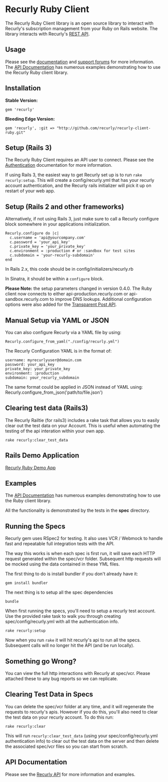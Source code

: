 Recurly Ruby Client
===================

The Recurly Ruby Client library is an open source library to interact with Recurly's subscription management from your Ruby on Rails website. The library interacts with Recurly's [REST API](http://support.recurly.com/api/basics).


Usage
-----

Please see the [documentation](http://support.recurly.com/faqs/api/ruby-client) and
[support forums](http://support.recurly.com/discussions) for more information. The [API Documentation](http://docs.recurly.com/api/basics) has numerous examples demonstrating how to use the Recurly Ruby client library.


Installation
------------

**Stable Version:**

    gem 'recurly'

**Bleeding Edge Version:**

    gem 'recurly', :git => "http://github.com/recurly/recurly-client-ruby.git"


Setup (Rails 3)
--------------

The Recurly Ruby Client requires an API user to connect. Please see the [Authentication](http://support.recurly.com/faqs/api/authentication) documentation for more information.

If using Rails 3, the easiest way to get Recurly set up is to run `rake recurly:setup`. This will create a config/recurly.yml that has your recurly account authentication, and the Recurly rails initializer will pick it up on restart of your web app.


Setup (Rails 2 and other frameworks)
--------------

Alternatively, if not using Rails 3, just make sure to call a Recurly configure block somewhere in your applications initialization.

    Recurly.configure do |c|
      c.username = 'api@yourcompany.com'
      c.password = 'your_api_key'
      c.private_key = 'your_private_key'
      c.environment = :production # or :sandbox for test sites
      c.subdomain = 'your-recurly-subdomain'
    end

In Rails 2.x, this code should be in config/initializers/recurly.rb

In Sinatra, it should be within a `configure` block.

**Please Note:** the setup parameters changed in version 0.4.0. The Ruby client now connects to either api-production.recurly.com or api-sandbox.recurly.com to improve DNS lookups. Additional configuration options were also added for the [Transparent Post API](http://docs.recurly.com/transparent-post/basics).

Manual Setup via YAML or JSON
--------------
You can also configure Recurly via a YAML file by using:

    Recurly.configure_from_yaml("./config/recurly.yml")

The Recurly Configuration YAML is in the format of:

    username: myrecurlyuser@domain.com
    password: your_api_key
    private_key: your_private_key
    environment: :production
    subdomain: your_recurly_subdomain


The same format could be applied in JSON instead of YAML using: Recurly.configure_from_json('path/to/file.json')

Clearing test data (Rails3)
----------------

The Recurly Railtie (for rails3) includes a rake task that allows you to easily clear out the test data on your Account. This is useful when automating the testing of the api interation within your own app.

    rake recurly:clear_test_data


Rails Demo Application
----------------

[Recurly Ruby Demo App](http://github.com/recurly/recurly-client-ruby-demo)


Examples
--------

The [API Documentation](http://docs.recurly.com/api/basics) has numerous examples demonstrating how to use the Ruby client library.

All the functionality is demonstrated by the tests in the __spec__ directory.


Running the Specs
------------------

Recurly gem uses RSpec2 for testing. It also uses VCR / Webmock to handle fast and repeatable full integration tests with the API.

The way this works is when each spec is first run, it will save each HTTP request generated within the spec/vcr folder. Subsequent http requests will be mocked using the data contained in these YML files.

The first thing to do is install bundler if you don't already have it:

    gem install bundler

The next thing is to setup all the spec dependencies

    bundle

When first running the specs, you'll need to setup a recurly test account. Use the provided rake task to walk you through creating spec/config/recurly.yml with all the authentication info.

    rake recurly:setup

Now when you run `rake` it will hit recurly's api to run all the specs. Subsequent calls will no longer hit the API (and be run locally).


Something go Wrong?
------------------

You can view the full http interactions with Recurly at spec/vcr. Please attached these to any bug reports so we can replicate.


Clearing Test Data in Specs
----------------------------

You can delete the spec/vcr folder at any time, and it will regenerate the requests to recurly's apis. However if you do this, you'll also need to clear the test data on your recurly account. To do this run:

    rake recurly:clear

This will run `recurly:clear_test_data` (using your spec/config/recurly.yml authentication info) to clear out the test data on the server and then delete the associated spec/vcr files so you can start from scratch.

API Documentation
-----------------

Please see the [Recurly API](http://docs.recurly.com/api/basics) for more information and examples.